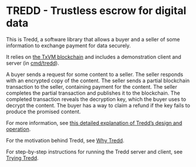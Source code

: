 # TREDD - Trustless escrow for digital data

This is Tredd,
a software library that allows a buyer and a seller of some information to exchange payment for data securely.

It relies on
[the TxVM blockchain](https://github.com/chain/txvm)
and includes a demonstration client and server
(in
[cmd/tredd](https://github.com/bobg/tredd/tree/master/cmd/tredd)).

A buyer sends a request for some content to a seller.
The seller responds with an encrypted copy of the content.
The seller sends a partial blockchain transaction to the seller,
containing payment for the content.
The seller completes the partial transaction and publishes it to the blockchain.
The completed transaction reveals the decryption key,
which the buyer uses to decrypt the content.
The buyer has a way to claim a refund if the key fails to produce the promised content.

For more information,
see
[this detailed explanation of Tredd’s design and operation](https://docs.google.com/document/d/1eC36V8fX9AVXJDNx1qiCksAj03C9DOp9YCWzIC2wKJE/edit?usp=sharing).

For the motivation behind Tredd, see [Why Tredd](Why.md).

For step-by-step instructions for running the Tredd server and client, see [Trying Tredd](Try.md).
